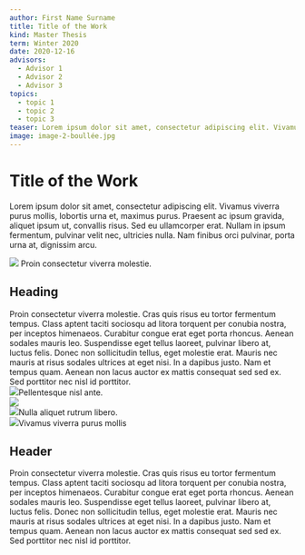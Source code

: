 ```yaml
---
author: First Name Surname
title: Title of the Work
kind: Master Thesis
term: Winter 2020
date: 2020-12-16
advisors:
  - Advisor 1
  - Advisor 2
  - Advisor 3
topics:
  - topic 1
  - topic 2
  - topic 3
teaser: Lorem ipsum dolor sit amet, consectetur adipiscing elit. Vivamus viverra purus mollis, lobortis urna et, maximus purus.
image: image-2-boullée.jpg
---
```


# Title of the Work

Lorem ipsum dolor sit amet, consectetur adipiscing elit. Vivamus viverra purus mollis, lobortis urna et, maximus purus. Praesent ac ipsum gravida, aliquet ipsum ut, convallis risus. Sed eu ullamcorper erat. Nullam in ipsum fermentum, pulvinar velit nec, ultricies nulla. Nam finibus orci pulvinar, porta urna at, dignissim arcu.

![](/works/First-Name-Surname-Title-of-the-Work/image-1-broadacre-city.jpg)
Proin consectetur viverra molestie.

## Heading

<div class="col-start-1 col-end-3">Proin consectetur viverra molestie. Cras quis risus eu tortor fermentum tempus. Class aptent taciti sociosqu ad litora torquent per conubia nostra, per inceptos himenaeos. Curabitur congue erat eget porta rhoncus. Aenean sodales mauris leo. Suspendisse eget tellus laoreet, pulvinar libero at, luctus felis. Donec non sollicitudin tellus, eget molestie erat. Mauris nec mauris at risus sodales ultrices at eget nisi. In a dapibus justo. Nam et tempus quam. Aenean non lacus auctor ex mattis consequat sed sed ex. Sed porttitor nec nisl id porttitor.</div>
<div class="col-start-3 col-end-6"><img src="/works/First-Name-Surname-Title-of-the-Work/image-2-boullée.jpg"></img>Pellentesque nisl ante.</div>

<div class="col-start-3 col-end-6"><img src="/works/First-Name-Surname-Title-of-the-Work/image-3-archigram.jpg"></img></div>

<div class="col-start-1 col-end-4 row-span-2"><img src="/works/First-Name-Surname-Title-of-the-Work/image-4-centrale-elettrica.jpg"></img>Nulla aliquet rutrum libero.</div>

<div class="col-start-4 col-end-6"><img src="/works/First-Name-Surname-Title-of-the-Work/image-5-paolo-soleri.jpg"></img>Vivamus viverra purus mollis</div>

<div class="col-start-4 col-end-6"><h2>Header</h2><p>Proin consectetur viverra molestie. Cras quis risus eu tortor fermentum tempus. Class aptent taciti sociosqu ad litora torquent per conubia nostra, per inceptos himenaeos. Curabitur congue erat eget porta rhoncus. Aenean sodales mauris leo. Suspendisse eget tellus laoreet, pulvinar libero at, luctus felis. Donec non sollicitudin tellus, eget molestie erat. Mauris nec mauris at risus sodales ultrices at eget nisi. In a dapibus justo. Nam et tempus quam. Aenean non lacus auctor ex mattis consequat sed sed ex. Sed porttitor nec nisl id porttitor.</p></div>
